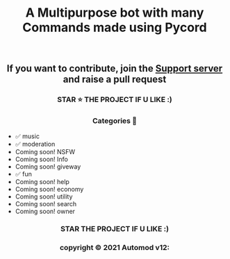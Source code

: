<h1 align='center'> A Multipurpose bot with many Commands made using Pycord </h1>
<br>
<h2 align='center'> If you want to contribute, join the <a href="https://discord.gg/nKCAuaUj5E">Support server</a> and raise a pull request</h2>


<h3 align='center'> STAR ⭐ THE PROJECT IF U LIKE :) </h3>

<h3 align='center'> Categories 📑 </h3>


- ✅ music 
- ✅ moderation 
- Coming soon! NSFW 
- Coming soon! Info
- Coming soon! giveway
- ✅ fun
- Coming soon! help
- Coming soon! economy 
- Coming soon! utility   
- Coming soon! search
- Coming soon! owner



<div align="center">



### STAR THE PROJECT IF U LIKE :)
### copyright ©️ 2021 Automod v12: